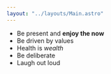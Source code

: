 ```yaml
---
layout: "../layouts/Main.astro"
---
```


- Be present and **enjoy the now**
- Be driven by values
- Health is _wealth_
- Be deliberate
- Laugh out loud
